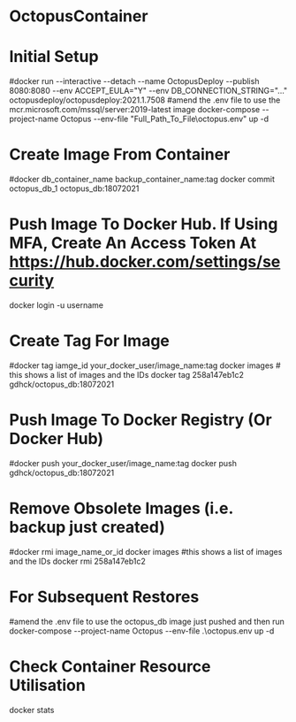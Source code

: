 # OctopusContainer

# Initial Setup
#docker run --interactive --detach --name OctopusDeploy --publish 8080:8080 --env ACCEPT_EULA="Y" --env DB_CONNECTION_STRING="..." octopusdeploy/octopusdeploy:2021.1.7508
#amend the .env file to use the mcr.microsoft.com/mssql/server:2019-latest image
docker-compose --project-name Octopus --env-file "Full_Path_To_File\octopus.env" up -d

# Create Image From Container
#docker db_container_name backup_container_name:tag
docker commit octopus_db_1 octopus_db:18072021

# Push Image To Docker Hub. If Using MFA, Create An Access Token At https://hub.docker.com/settings/security
docker login -u username

# Create Tag For Image
#docker tag iamge_id your_docker_user/image_name:tag
docker images # this shows a list of images and the IDs
docker tag 258a147eb1c2 gdhck/octopus_db:18072021

# Push Image To Docker Registry (Or Docker Hub)
#docker push your_docker_user/image_name:tag
docker push gdhck/octopus_db:18072021

# Remove Obsolete Images (i.e. backup just created)
#docker rmi image_name_or_id
docker images #this shows a list of images and the IDs
docker rmi 258a147eb1c2

# For Subsequent Restores
#amend the .env file to use the octopus_db image just pushed and then run
docker-compose --project-name Octopus --env-file .\octopus.env up -d

# Check Container Resource Utilisation
docker stats
